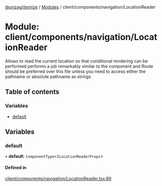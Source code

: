 [@onzag/itemize](../README.md) / [Modules](../modules.md) / client/components/navigation/LocationReader

# Module: client/components/navigation/LocationReader

Allows to read the current location so that conditional rendering can be performed
performs a job remarkably similar to the <Route> component and Route should be
preferred over this file unless you need to access either the pathname or absolute pathname
as strings

## Table of contents

### Variables

- [default](client_components_navigation_LocationReader.md#default)

## Variables

### default

• **default**: `ComponentType`\<`ILocationReaderProps`\>

#### Defined in

[client/components/navigation/LocationReader.tsx:89](https://github.com/onzag/itemize/blob/59702dd5/client/components/navigation/LocationReader.tsx#L89)
